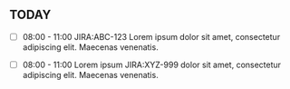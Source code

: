 ## TODAY
- [ ] 08:00 - 11:00 JIRA:ABC-123 Lorem ipsum dolor sit amet, consectetur adipiscing elit. Maecenas venenatis. 
- [ ] 08:00 - 11:00  Lorem ipsum JIRA:XYZ-999 dolor sit amet, consectetur adipiscing elit. Maecenas venenatis. 

